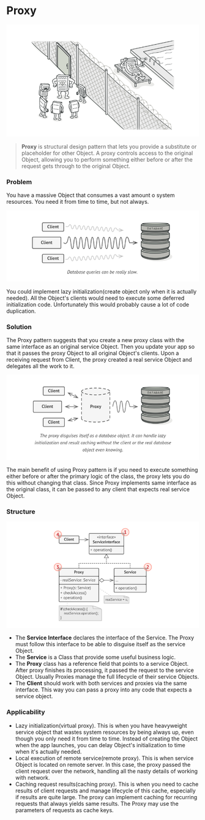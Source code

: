 # Proxy

![proxy](proxy.png)

> **Proxy** is structural design pattern that lets you provide a substitute or placeholder for other Object. A proxy controls access to the original Object, allowing you to perform something either before or after the request gets through to the original Object.

### Problem

You have a massive Object that consumes a vast amount o system resources. You need it from time to time, but not always.

![read-database](read-database.png)

You could implement lazy initialization(create object only when it is actually needed). All the Object's clients would need to execute some deferred initialization code. Unfortunately this would probably cause a lot of code duplication.

### Solution

The Proxy pattern suggests that you create a new proxy class with the same interface as an original service Object. Then you update your app so that it passes the proxy Object to all original Object's clients. Upon a receiving request from Client, the proxy created a real service Object and delegates all the work to it.

![proxy-object](proxy-object.png)

The main benefit of using Proxy pattern is if you need to execute something either before or after the primary logic of the class, the proxy lets you do this without changing that class. Since Proxy implements same interface as the original class, it can be passed to any client that expects real service Object.

### Structure

![structure](structure.png)

* The **Service Interface** declares the interface of the Service. The Proxy must follow this interface to be able to disguise itself as the service Object.
* The **Service** is a Class that provide some useful business logic.
* The **Proxy** class has a reference field that points to a service Object. After proxy finishes its processing, it passed the request to the service Object. Usually Proxies manage the full lifecycle of their service Objects.
* The **Client** should work with both services and proxies via the same interface. This way you can pass a proxy into any code that expects a service object.

### Applicability

* Lazy initialization(virtual proxy). This is when you have heavyweight service object that wastes system resources by being always up, even though you only need it from time to time. Instead of creating the Object when the app launches, you can delay Object's initialization to time when it's actually needed.
* Local execution of remote service(remote proxy). This is when service Object is located on remote server. In this case, the proxy passed the client request over the network, handling all the nasty details of working with network.
* Caching request results(caching proxy). This is when you need to cache results of client requests and manage lifecycle of this cache, especially if results are quite large. The proxy can implement caching for recurring requests that always yields same results. The Proxy may use the parameters of requests as cache keys.
